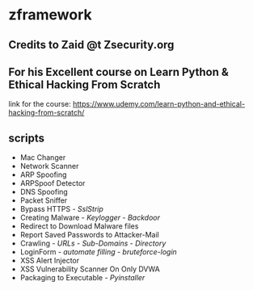 # zframework
## Credits to Zaid @t Zsecurity.org 
## For his Excellent course on Learn Python & Ethical Hacking From Scratch 

link for the course: https://www.udemy.com/learn-python-and-ethical-hacking-from-scratch/

## scripts
* Mac Changer
* Network Scanner
* ARP Spoofing
* ARPSpoof Detector
* DNS Spoofing
* Packet Sniffer
* Bypass HTTPS - *SslStrip*
* Creating Malware - *Keylogger* - *Backdoor*
* Redirect to Download Malware files
* Report Saved Passwords to Attacker-Mail
* Crawling - *URLs* - *Sub-Domains* - *Directory*
* LoginForm - *automate filling* - *bruteforce-login*
* XSS Alert Injector
* XSS Vulnerability Scanner On Only DVWA
* Packaging to Executable - *Pyinstaller*
